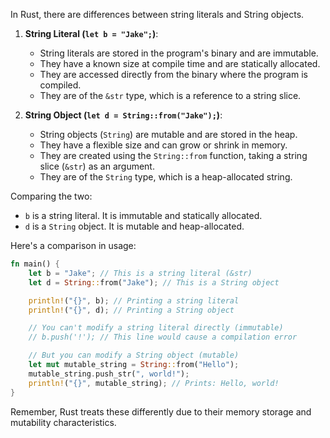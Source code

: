In Rust, there are differences between string literals and String objects.

1. **String Literal (`let b = "Jake";`)**:
   - String literals are stored in the program's binary and are immutable.
   - They have a known size at compile time and are statically allocated.
   - They are accessed directly from the binary where the program is compiled.
   - They are of the `&str` type, which is a reference to a string slice.

2. **String Object (`let d = String::from("Jake");`)**:
   - String objects (`String`) are mutable and are stored in the heap.
   - They have a flexible size and can grow or shrink in memory.
   - They are created using the `String::from` function, taking a string slice (`&str`) as an argument.
   - They are of the `String` type, which is a heap-allocated string.

Comparing the two:

- `b` is a string literal. It is immutable and statically allocated.
- `d` is a `String` object. It is mutable and heap-allocated.

Here's a comparison in usage:

```rust
fn main() {
    let b = "Jake"; // This is a string literal (&str)
    let d = String::from("Jake"); // This is a String object

    println!("{}", b); // Printing a string literal
    println!("{}", d); // Printing a String object

    // You can't modify a string literal directly (immutable)
    // b.push('!'); // This line would cause a compilation error

    // But you can modify a String object (mutable)
    let mut mutable_string = String::from("Hello");
    mutable_string.push_str(", world!");
    println!("{}", mutable_string); // Prints: Hello, world!
}
```

Remember, Rust treats these differently due to their memory storage and mutability characteristics.